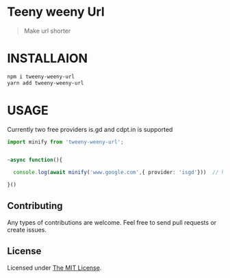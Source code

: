 # Teeny weeny Url

> Make url shorter

# INSTALLAION

```sh
npm i tweeny-weeny-url
yarn add tweeny-weeny-url

```

# USAGE


Currently two free providers is.gd and cdpt.in is supported

```ts
import minify from 'tweeny-weeny-url';


~async function(){

  console.log(await minify('www.google.com',{ provider: 'isgd'}))  // https://is.gd/PTkruq

}()


```


## Contributing

Any types of contributions are welcome. Feel free to send pull requests or create issues.

## License

Licensed under [The MIT License](LICENSE).
